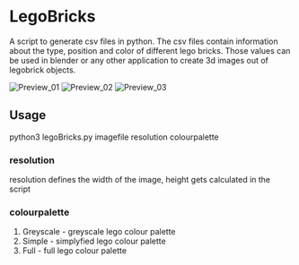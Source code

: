 # LegoBricks
A script to generate csv files in python. The csv files contain information about the type, position and color of different lego bricks. Those values can be used in blender or any other application to create 3d images out of legobrick objects.

![Preview_01](/Preview_01.png)
![Preview_02](/Preview_02.png)
![Preview_03](/Preview_03.png)

## Usage
python3 legoBricks.py imagefile resolution colourpalette

### resolution
resolution defines the width of the image, height gets calculated in the script
### colourpalette
1. Greyscale - greyscale lego colour palette
2. Simple - simplyfied lego colour palette
3. Full - full lego colour palette
